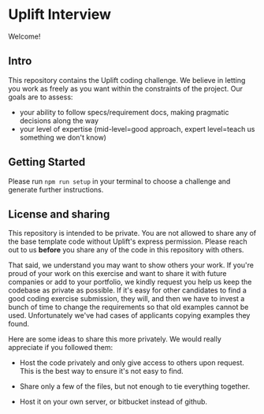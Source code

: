 # Uplift Interview

Welcome!

## Intro

This repository contains the Uplift coding challenge.
We believe in letting you work as freely as you want within the constraints of the project. Our goals are to assess:

- your ability to follow specs/requirement docs, making pragmatic decisions along the way
- your level of expertise (mid-level=good approach, expert level=teach us something we don't know)

## Getting Started

Please run `npm run setup` in your terminal to choose a challenge and generate further instructions.

## License and sharing

This repository is intended to be private. You are not allowed to share any of the base template code without Uplift's express permission. Please reach out to us **before** you share any of the code in this repository with others.

That said, we understand you may want to show others your work. If you're proud of your work on this exercise and want to share it with future companies or add to your portfolio, we kindly request you help us keep the codebase as private as possible. If it's easy for other candidates to find a good coding exercise submission, they will, and then we have to invest a bunch of time to change the requirements so that old examples cannot be used. Unfortunately we've had cases of applicants copying examples they found.

Here are some ideas to share this more privately. We would really appreciate if you followed them:

- Host the code privately and only give access to others upon request. This is the best way to ensure it's not easy to find.

- Share only a few of the files, but not enough to tie everything together.

- Host it on your own server, or bitbucket instead of github.
